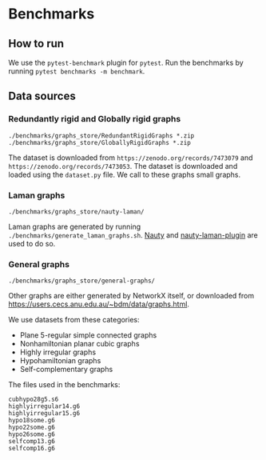 # Benchmarks

## How to run

We use the `pytest-benchmark` plugin for `pytest`.
Run the benchmarks by running `pytest benchmarks -m benchmark`.

## Data sources

### Redundantly rigid and Globally rigid graphs

`./benchmarks/graphs_store/RedundantRigidGraphs *.zip`
`./benchmarks/graphs_store/GloballyRigidGraphs *.zip`

The dataset is downloaded from `https://zenodo.org/records/7473079`
and `https://zenodo.org/records/7473053`.
The dataset is downloaded and loaded using the `dataset.py` file.
We call to these graphs small graphs.

### Laman graphs

`./benchmarks/graphs_store/nauty-laman/`

Laman graphs are generated by running `./benchmarks/generate_laman_graphs.sh`.
[Nauty](https://pallini.di.uniroma1.it/) and
[nauty-laman-plugin](https://github.com/martinkjlarsson/nauty-laman-plugin)
are used to do so.

### General graphs

`./benchmarks/graphs_store/general-graphs/`

Other graphs are either generated by NetworkX itself, or downloaded from
https://users.cecs.anu.edu.au/~bdm/data/graphs.html.

We use datasets from these categories:
- Plane 5-regular simple connected graphs
- Nonhamiltonian planar cubic graphs
- Highly irregular graphs
- Hypohamiltonian graphs
- Self-complementary graphs

The files used in the benchmarks:
```
cubhypo28g5.s6
highlyirregular14.g6
highlyirregular15.g6
hypo18some.g6
hypo22some.g6
hypo26some.g6
selfcomp13.g6
selfcomp16.g6
```

